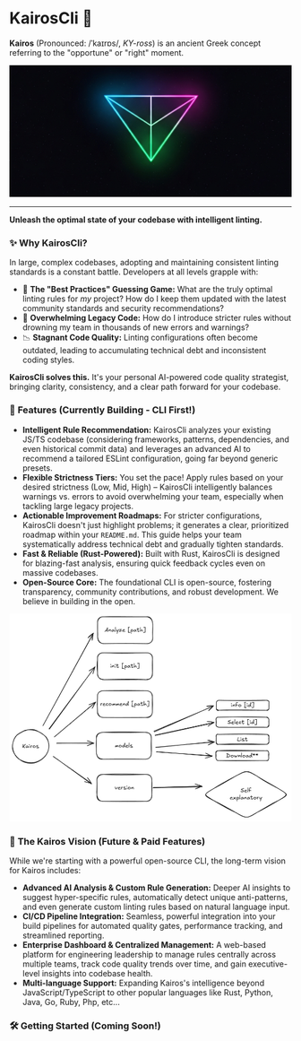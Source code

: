 # KairosCli 📐

**Kairos** (Pronounced: /ˈkaɪrɒs/, *KY-ross*) is an ancient Greek concept referring to the "opportune" or "right" moment.


<div align="center">
    <img src="./.github/media/logo.png" />
</div>

---

**Unleash the optimal state of your codebase with intelligent linting.**

### ✨ **Why KairosCli?**

In large, complex codebases, adopting and maintaining consistent linting standards is a constant battle. Developers at all levels grapple with:

* 🤔 **The "Best Practices" Guessing Game:** What are the truly optimal linting rules for *my* project? How do I keep them updated with the latest community standards and security recommendations?
* 🚧 **Overwhelming Legacy Code:** How do I introduce stricter rules without drowning my team in thousands of new errors and warnings?
* 📉 **Stagnant Code Quality:** Linting configurations often become outdated, leading to accumulating technical debt and inconsistent coding styles.

**KairosCli solves this.** It's your personal AI-powered code quality strategist, bringing clarity, consistency, and a clear path forward for your codebase.

### 🚀 **Features (Currently Building - CLI First!)**

* **Intelligent Rule Recommendation:** KairosCli analyzes your existing JS/TS codebase (considering frameworks, patterns, dependencies, and even historical commit data) and leverages an advanced AI to recommend a tailored ESLint configuration, going far beyond generic presets.
* **Flexible Strictness Tiers:** You set the pace! Apply rules based on your desired strictness (Low, Mid, High) – KairosCli intelligently balances warnings vs. errors to avoid overwhelming your team, especially when tackling large legacy projects.
* **Actionable Improvement Roadmaps:** For stricter configurations, KairosCli doesn't just highlight problems; it generates a clear, prioritized roadmap within your `README.md`. This guide helps your team systematically address technical debt and gradually tighten standards.
* **Fast & Reliable (Rust-Powered):** Built with Rust, KairosCli is designed for blazing-fast analysis, ensuring quick feedback cycles even on massive codebases.
* **Open-Source Core:** The foundational CLI is open-source, fostering transparency, community contributions, and robust development. We believe in building in the open.

<div align="center">
    <img src="./.github/media/cli.png" />
</div>

### 🎯 **The Kairos Vision (Future & Paid Features)**

While we're starting with a powerful open-source CLI, the long-term vision for Kairos includes:

* **Advanced AI Analysis & Custom Rule Generation:** Deeper AI insights to suggest hyper-specific rules, automatically detect unique anti-patterns, and even generate custom linting rules based on natural language input.
* **CI/CD Pipeline Integration:** Seamless, powerful integration into your build pipelines for automated quality gates, performance tracking, and streamlined reporting.
* **Enterprise Dashboard & Centralized Management:** A web-based platform for engineering leadership to manage rules centrally across multiple teams, track code quality trends over time, and gain executive-level insights into codebase health.
* **Multi-language Support:** Expanding Kairos's intelligence beyond JavaScript/TypeScript to other popular languages like Rust, Python, Java, Go, Ruby, Php, etc...

### 🛠️ **Getting Started (Coming Soon!)**

